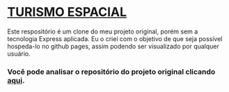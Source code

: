 <h1> <a href="https://felpsilva.github.io/Turismo-Espacial--View--/">TURISMO ESPACIAL</a></h1>

Este respositório é um clone do meu projeto original, porém sem a tecnologia Express aplicada.
Eu o criei com o objetivo de que seja possível hospeda-lo no github pages,
assim podendo ser visualizado por qualquer usuário.

<h3>Você pode analisar o repositório do projeto original clicando <a href="https://github.com/felpsilva/Turismo-Espacial">aqui</a>.</h3>
